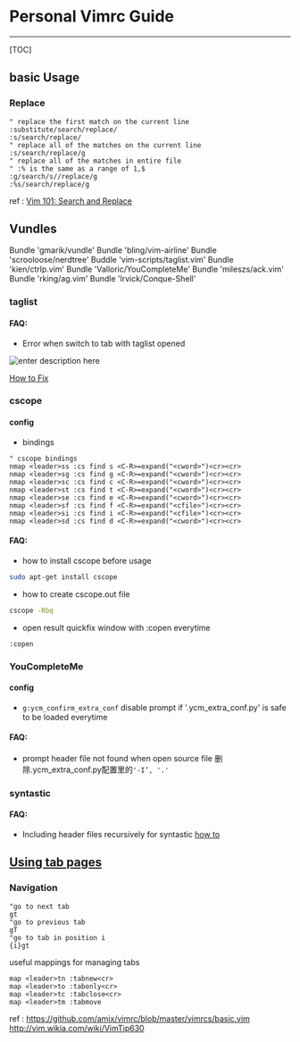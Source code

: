 # Personal Vimrc Guide
---
[TOC]

## basic Usage
### Replace
```vim
" replace the first match on the current line
:substitute/search/replace/
:s/search/replace/
" replace all of the matches on the current line
:s/search/replace/g
" replace all of the matches in entire file
" :% is the same as a range of 1,$
:g/search/s//replace/g
:%s/search/replace/g
```
ref
: [Vim 101: Search and Replace](http://usevim.com/2012/03/30/search-and-replace/)

## Vundles
Bundle 'gmarik/vundle'
Bundle 'bling/vim-airline'
Bundle 'scrooloose/nerdtree'
Buddle 'vim-scripts/taglist.vim'
Bundle 'kien/ctrlp.vim'
Bundle 'Valloric/YouCompleteMe'
Bundle 'mileszs/ack.vim'
Bundle 'rking/ag.vim'
Bundle 'lrvick/Conque-Shell'

### taglist
#### FAQ:
- Error when switch to tab with taglist opened

![enter description here][1]

[How to Fix](https://github.com/rgo/taglist.vim/commit/2c664eee00e702523d28ae0813f3f343f56098ee)

### cscope
#### config
- bindings
```vim
" cscope bindings
nmap <leader>ss :cs find s <C-R>=expand("<cword>")<cr><cr>
nmap <leader>sg :cs find g <C-R>=expand("<cword>")<cr><cr>
nmap <leader>sc :cs find c <C-R>=expand("<cword>")<cr><cr>
nmap <leader>st :cs find t <C-R>=expand("<cword>")<cr><cr>
nmap <leader>se :cs find e <C-R>=expand("<cword>")<cr><cr>
nmap <leader>sf :cs find f <C-R>=expand("<cfile>")<cr><cr>
nmap <leader>si :cs find i <C-R>=expand("<cfile>")<cr><cr>
nmap <leader>sd :cs find d <C-R>=expand("<cword>")<cr><cr>
```

#### FAQ:
- how to install cscope before usage
```bash
sudo apt-get install cscope
```

- how to create cscope.out file
```bash
cscope -Rbq
```
- open result quickfix window with :copen everytime
```vim
:copen
```
### YouCompleteMe
#### config
- `g:ycm_confirm_extra_conf`
 disable prompt if '.ycm_extra_conf.py' is safe to be loaded everytime

#### FAQ:
- prompt header file not found when open source file
删除.ycm_extra_conf.py配置里的`'-I’, '.'`

### syntastic
#### FAQ:
- Including header files recursively for syntastic
[how to](http://stackoverflow.com/questions/16622992/including-header-files-recursively-for-syntastic)

## [Using tab pages](http://vim.wikia.com/wiki/Using_tab_pages)
### Navigation
```vim
"go to next tab
gt
"go to previous tab
gT
"go to tab in position i
{i}gt
```
useful mappings for managing tabs
```vim
map <leader>tn :tabnew<cr>
map <leader>to :tabonly<cr>
map <leader>tc :tabclose<cr>
map <leader>tm :tabmove
```



ref
: https://github.com/amix/vimrc/blob/master/vimrcs/basic.vim 
http://vim.wikia.com/wiki/VimTip630


  [1]: ./images/Screenshot%20from%202016-06-12%2016:55:16.png "Screenshot from 2016-06-12 16:55:16.png"